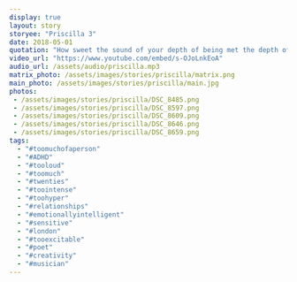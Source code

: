 ```yaml
---
display: true
layout: story
storyee: "Priscilla 3"
date: 2018-05-01
quotation: "How sweet the sound of your depth of being met the depth of my being"
video_url: "https://www.youtube.com/embed/s-OJoLnkEoA"
audio_url: /assets/audio/priscilla.mp3
matrix_photo: /assets/images/stories/priscilla/matrix.png
main_photo: /assets/images/stories/priscilla/main.jpg
photos: 
 - /assets/images/stories/priscilla/DSC_8485.png
 - /assets/images/stories/priscilla/DSC_8597.png
 - /assets/images/stories/priscilla/DSC_8609.png
 - /assets/images/stories/priscilla/DSC_8646.png
 - /assets/images/stories/priscilla/DSC_8659.png
tags:
  - "#toomuchofaperson"
  - "#ADHD"
  - "#tooloud"
  - "#toomuch"
  - "#twenties"
  - "#toointense"
  - "#toohyper"
  - "#relationships"
  - "#emotionallyintelligent"
  - "#sensitive"
  - "#london"
  - "#tooexcitable"
  - "#poet"
  - "#creativity" 
  - "#musician"
---
```


